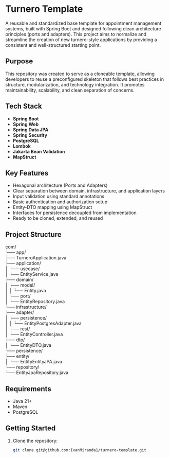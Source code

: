 # Turnero Template

A reusable and standardized base template for appointment management systems, built with Spring Boot and designed following clean architecture principles (ports and adapters). This project aims to normalize and streamline the creation of new turnero-style applications by providing a consistent and well-structured starting point.

## Purpose

This repository was created to serve as a cloneable template, allowing developers to reuse a preconfigured skeleton that follows best practices in structure, modularization, and technology integration. It promotes maintainability, scalability, and clean separation of concerns.

## Tech Stack

- **Spring Boot**
- **Spring Web**
- **Spring Data JPA**
- **Spring Security**
- **PostgreSQL**
- **Lombok**
- **Jakarta Bean Validation**
- **MapStruct**

## Key Features

- Hexagonal architecture (Ports and Adapters)
- Clear separation between domain, infrastructure, and application layers
- Input validation using standard annotations
- Basic authentication and authorization setup
- Entity-DTO mapping using MapStruct
- Interfaces for persistence decoupled from implementation
- Ready to be cloned, extended, and reused

## Project Structure
com/  
└── app/  
    ├── TurneroApplication.java  
    ├── application/  
    │   └── usecase/  
    │       └── EntityService.java  
    ├── domain/  
    │   ├── model/  
    │   │   └── Entity.java  
    │   └── port/  
    │       └── EntityRepository.java  
    └── infrastructure/  
        ├── adapter/  
        │   ├── persistence/  
        │   │   └── EntityPostgresAdapter.java  
        │   └── rest/  
        │       └── EntityController.java  
        ├── dto/  
        │   └── EntityDTO.java  
        └── persistence/  
            ├── entity/  
            │   └── EntityEntityJPA.java  
            └── repository/  
                └── EntityJpaRepository.java  

## Requirements

- Java 21+
- Maven
- PostgreSQL

## Getting Started

1. Clone the repository:
   ```bash
   git clone git@github.com:IvanMiranda1/turnero-template.git
